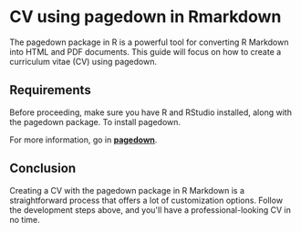 # CV using pagedown in Rmarkdown

The pagedown package in R is a powerful tool for converting R Markdown into HTML and PDF documents. This guide will focus on how to create a curriculum vitae (CV) using pagedown.


## Requirements

Before proceeding, make sure you have R and RStudio installed, along with the pagedown package. To install pagedown.

For more information, go in [**pagedown**](https://github.com/rstudio/pagedown).

## Conclusion

Creating a CV with the pagedown package in R Markdown is a straightforward process that offers a lot of customization options. Follow the development steps above, and you'll have a professional-looking CV in no time.